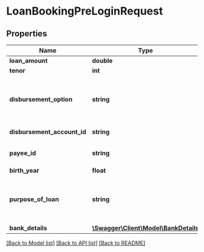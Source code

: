 # LoanBookingPreLoginRequest

## Properties
Name | Type | Description | Notes
------------ | ------------- | ------------- | -------------
**loan_amount** | **double** | Requested Loan Amount | 
**tenor** | **int** | Tenure of loan. | 
**disbursement_option** | **string** | This field indicates the options/mode in which the loan amount will be disbursed. This is a reference data field. Please use /v1/utilities/referenceData/{disbursementOption} resource to get valid value of this field with description. | 
**disbursement_account_id** | **string** | The account Id of the account to which Loan amount is to be disbursed. | [optional] 
**payee_id** | **string** | Unique identifier associated with the payee.Typically, this is not displayed to the customer. | [optional] 
**birth_year** | **float** | Year of birth of customer | [optional] 
**purpose_of_loan** | **string** | This field indicates the options/mode in which the loan amount will be disbursed. This is a reference data field. Please use /v1/utilities/referenceData/{PurposeOfLoan} resource to get valid value of this field with description. | [optional] 
**bank_details** | [**\Swagger\Client\Model\BankDetails**](BankDetails.md) |  | [optional] 

[[Back to Model list]](../../README.md#documentation-for-models) [[Back to API list]](../../README.md#documentation-for-api-endpoints) [[Back to README]](../../README.md)


